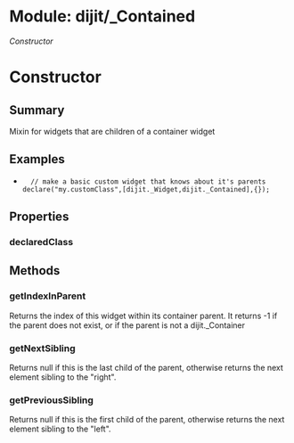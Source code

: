 # Module: dijit/_Contained

*Constructor*

# Constructor

## Summary

Mixin for widgets that are children of a container widget

## Examples

*       // make a basic custom widget that knows about it's parents
      declare("my.customClass",[dijit._Widget,dijit._Contained],{});


## Properties

### declaredClass


## Methods

### getIndexInParent
Returns the index of this widget within its container parent.
It returns -1 if the parent does not exist, or if the parent
is not a dijit._Container

### getNextSibling
Returns null if this is the last child of the parent,
otherwise returns the next element sibling to the "right".

### getPreviousSibling
Returns null if this is the first child of the parent,
otherwise returns the next element sibling to the "left".

